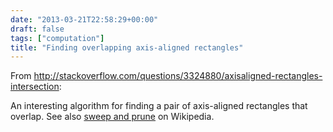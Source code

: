 ```yaml
---
date: "2013-03-21T22:58:29+00:00"
draft: false
tags: ["computation"]
title: "Finding overlapping axis-aligned rectangles"
---
```

From http://stackoverflow.com/questions/3324880/axisaligned-rectangles-intersection:

An interesting algorithm for finding a pair of axis-aligned rectangles that overlap. See also [sweep and prune](http://en.wikipedia.org/wiki/Sweep_and_prune) on Wikipedia.
